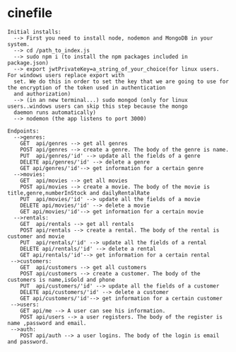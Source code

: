 # cinefile
      
    Initial installs: 
      --> First you need to install node, nodemon and MongoDB in your system.
      --> cd /path_to_index.js
      --> sudo npm i (to install the npm packages included in package.json)
      --> export jwtPrivateKey=a_string_of_your_choice(for linux users. For windows users replace export with
      set. We do this in order to set the key that we are going to use for the encryption of the token used in authentication
      and authorization)
      --> (in an new terminal...) sudo mongod (only for linux users..windows users can skip this step because the mongo
      daemon runs automatically)
      --> nodemon (the app listens to port 3000)

    Endpoints:
      -->genres:
        GET  api/genres --> get all genres
        POST api/genres --> create a genre. The body of the genre is name.
        PUT  api/genres/'id' --> update all the fields of a genre
        DELETE api/genres/'id' --> delete a genre
        GET api/genres/'id'--> get information for a certain genre
      -->movies:
        GET  api/movies --> get all movies
        POST api/movies --> create a movie. The body of the movie is title,genre,numberInStock and dailyRentalRate
        PUT  api/movies/'id' --> update all the fields of a movie
        DELETE api/movies/'id' --> delete a movie
        GET api/movies/'id'--> get information for a certain movie
      -->rentals:
        GET  api/rentals --> get all rentals
        POST api/rentals --> create a rental. The body of the rental is customer and movie
        PUT  api/rentals/'id' --> update all the fields of a rental
        DELETE api/rentals/'id' --> delete a rental
        GET api/rentals/'id'--> get information for a certain rental
     -->customers:
        GET  api/customers --> get all customers
        POST api/customers --> create a customer. The body of the customers is name,isGold and phone
        PUT  api/customers/'id' --> update all the fields of a customer
        DELETE api/customers/'id' --> delete a customer
        GET api/customers/'id'--> get information for a certain customer
     -->users:
        GET api/me --> A user can see his information.
        POST api/users --> a user registers. The body of the register is name ,password and email.
     -->auth:
        POST api/auth --> a user logins. The body of the login is email and password.
